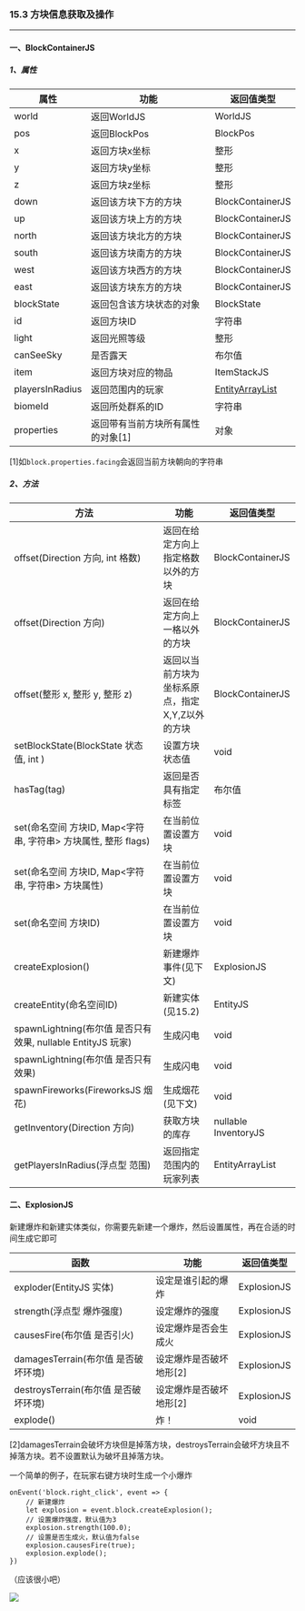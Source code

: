 ### 15.3 方块信息获取及操作

------

#### 一、BlockContainerJS

##### 1、属性

| 属性            | 功能                              | 返回值类型                                                   |
| --------------- | --------------------------------- | ------------------------------------------------------------ |
| world           | 返回WorldJS                       | WorldJS                                                      |
| pos             | 返回BlockPos                      | BlockPos                                                     |
| x               | 返回方块x坐标                     | 整形                                                         |
| y               | 返回方块y坐标                     | 整形                                                         |
| z               | 返回方块z坐标                     | 整形                                                         |
| down            | 返回该方块下方的方块              | BlockContainerJS                                             |
| up              | 返回该方块上方的方块              | BlockContainerJS                                             |
| north           | 返回该方块北方的方块              | BlockContainerJS                                             |
| south           | 返回该方块南方的方块              | BlockContainerJS                                             |
| west            | 返回该方块西方的方块              | BlockContainerJS                                             |
| east            | 返回该方块东方的方块              | BlockContainerJS                                             |
| blockState      | 返回包含该方块状态的对象          | BlockState                                                   |
| id              | 返回方块ID                        | 字符串                                                       |
| light           | 返回光照等级                      | 整形                                                         |
| canSeeSky       | 是否露天                          | 布尔值                                                       |
| item            | 返回方块对应的物品                | ItemStackJS                                                  |
| playersInRadius | 返回范围内的玩家                  | [EntityArrayList](https://kubejs.com/wiki/kubejs/EntityArrayList/) |
| biomeId         | 返回所处群系的ID                  | 字符串                                                       |
| properties      | 返回带有当前方块所有属性的对象[1] | 对象                                                         |

[1]如`block.properties.facing`会返回当前方块朝向的字符串

##### 2、方法

| 方法                                                         | 功能                                            | 返回值类型           |
| ------------------------------------------------------------ | ----------------------------------------------- | -------------------- |
| offset(Direction 方向, int 格数)                             | 返回在给定方向上指定格数以外的方块              | BlockContainerJS     |
| offset(Direction 方向)                                       | 返回在给定方向上一格以外的方块                  | BlockContainerJS     |
| offset(整形 x, 整形 y, 整形 z)                               | 返回以当前方块为坐标系原点，指定X,Y,Z以外的方块 | BlockContainerJS     |
| setBlockState(BlockState 状态值, int )                       | 设置方块状态值                                  | void                 |
| hasTag(tag)                                                  | 返回是否具有指定标签                            | 布尔值               |
| set(命名空间 方块ID, Map<字符串, 字符串> 方块属性, 整形 flags) | 在当前位置设置方块                              | void                 |
| set(命名空间 方块ID, Map<字符串, 字符串> 方块属性)           | 在当前位置设置方块                              | void                 |
| set(命名空间 方块ID)                                         | 在当前位置设置方块                              | void                 |
| createExplosion()                                            | 新建爆炸事件(见下文)                            | ExplosionJS          |
| createEntity(命名空间ID)                                     | 新建实体(见15.2)                                | EntityJS             |
| spawnLightning(布尔值 是否只有效果, nullable EntityJS 玩家)  | 生成闪电                                        | void                 |
| spawnLightning(布尔值 是否只有效果)                          | 生成闪电                                        | void                 |
| spawnFireworks(FireworksJS 烟花)                             | 生成烟花(见下文)                                | void                 |
| getInventory(Direction 方向)                                 | 获取方块的库存                                  | nullable InventoryJS |
| getPlayersInRadius(浮点型 范围)                              | 返回指定范围内的玩家列表                        | EntityArrayList      |

#### 二、ExplosionJS

新建爆炸和新建实体类似，你需要先新建一个爆炸，然后设置属性，再在合适的时间生成它即可

| 函数                                 | 功能                    | 返回值类型  |
| ------------------------------------ | ----------------------- | ----------- |
| exploder(EntityJS 实体)              | 设定是谁引起的爆炸      | ExplosionJS |
| strength(浮点型 爆炸强度)            | 设定爆炸的强度          | ExplosionJS |
| causesFire(布尔值 是否引火)          | 设定爆炸是否会生成火    | ExplosionJS |
| damagesTerrain(布尔值 是否破坏环境)  | 设定爆炸是否破坏地形[2] | ExplosionJS |
| destroysTerrain(布尔值 是否破坏环境) | 设定爆炸是否破坏地形[2] | ExplosionJS |
| explode()                            | 炸！                    | void        |

[2]damagesTerrain会破坏方块但是掉落方块，destroysTerrain会破坏方块且不掉落方块。若不设置默认为破坏且掉落方块。

一个简单的例子，在玩家右键方块时生成一个小爆炸

```
onEvent('block.right_click', event => {
	// 新建爆炸
	let explosion = event.block.createExplosion();
	// 设置爆炸强度，默认值为3
	explosion.strength(100.0);
	// 设置是否生成火，默认值为false
	explosion.causesFire(true);
	explosion.explode();
})
```

（应该很小吧）

![](https://m1.miaomc.cn/uploads/20220416_f84d7444ffa57.jpg)
